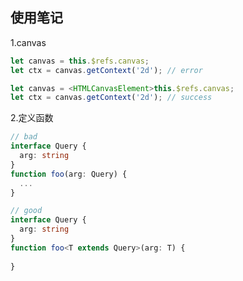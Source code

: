<!--
 * @Author: Richard Chiang
 * @Date: 2019-09-11 10:21:08
 * @LastEditrors: Richard Chiang
 * @LastEditTime: 2019-09-11 10:21:21
 * @Description:  
 * @Email: 19875991227@163.com
 -->
## 使用笔记

1.canvas
```ts
let canvas = this.$refs.canvas;
let ctx = canvas.getContext('2d'); // error
```
```ts
let canvas = <HTMLCanvasElement>this.$refs.canvas;
let ctx = canvas.getContext('2d'); // success
```

2.定义函数  
```ts
// bad
interface Query {
  arg: string
}
function foo(arg: Query) {
  ...
}

// good
interface Query {
  arg: string
}
function foo<T extends Query>(arg: T) {
  
}
```